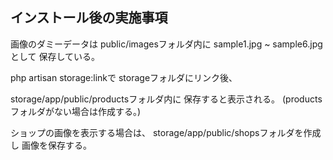 ## インストール後の実施事項

画像のダミーデータは
public/imagesフォルダ内に
sample1.jpg ~ sample6.jpg として
保存している。

php artisan storage:linkで
storageフォルダにリンク後、

storage/app/public/productsフォルダ内に
保存すると表示される。
(productsフォルダがない場合は作成する。)

ショップの画像を表示する場合は、
storage/app/public/shopsフォルダを作成し
画像を保存する。